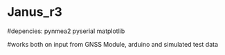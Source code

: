 # Janus_r3

#depencies: pynmea2 pyserial matplotlib

#works both on input from GNSS Module, arduino and simulated test data
